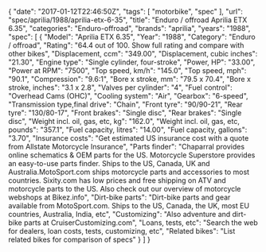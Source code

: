 {
    "date": "2017-01-12T22:46:50Z",
    "tags": [
        "motorbike",
        "spec"
    ],
    "url": "spec\/aprilia\/1988\/aprilia-etx-6-35",
    "title": "Enduro \/ offroad Aprilia ETX 6.35",
    "categories": "Enduro-offroad",
    "brands": "aprilia",
    "years": "1988",
    "spec": [
        {
            "Model": "Aprilia ETX 6.35",
            "Year": "1988",
            "Category": "Enduro \/ offroad",
            "Rating": "64.4 out of 100. Show full rating and compare with other bikes",
            "Displacement, ccm": "349.00",
            "Displacement, cubic inches": "21.30",
            "Engine type": "Single cylinder, four-stroke",
            "Power, HP": "33.00",
            "Power at RPM": "7500",
            "Top speed, km\/h": "145.0",
            "Top speed, mph": "90.1",
            "Compression": "9.6:1",
            "Bore x stroke, mm": "79.5 x 70.4",
            "Bore x stroke, inches": "3.1 x 2.8",
            "Valves per cylinder": "4",
            "Fuel control": "Overhead Cams (OHC)",
            "Cooling system": "Air",
            "Gearbox": "6-speed",
            "Transmission type,final drive": "Chain",
            "Front tyre": "90\/90-21",
            "Rear tyre": "130\/80-17",
            "Front brakes": "Single disc",
            "Rear brakes": "Single disc",
            "Weight incl. oil, gas, etc, kg": "162.0",
            "Weight incl. oil, gas, etc, pounds": "357.1",
            "Fuel capacity, litres": "14.00",
            "Fuel capacity, gallons": "3.70",
            "Insurance costs": "Get estimated US insurance cost with a quote from Allstate Motorcycle Insurance",
            "Parts finder": "Chaparral provides online schematics & OEM parts for the US.   Motorcycle Superstore provides an easy-to-use parts finder. Ships to the US, Canada, UK and Australia.MotoSport.com ships motorcycle parts and accessories to most countries.    Sixity.com has low prices and free shipping on ATV and motorcycle parts to the US. Also check out our overview of motorcycle webshops at Bikez.info",
            "Dirt-bike parts": "Dirt-bike parts and gear available from MotoSport.com. Ships to the US, Canada, the UK, most EU countries, Australia, India, etc",
            "Customizing": "Also adventure and dirt-bike parts at CruiserCustomizing.com",
            "Loans, tests, etc": "Search the web for dealers, loan costs, tests, customizing, etc",
            "Related bikes": "List related bikes for comparison of specs"
        }
    ]
}